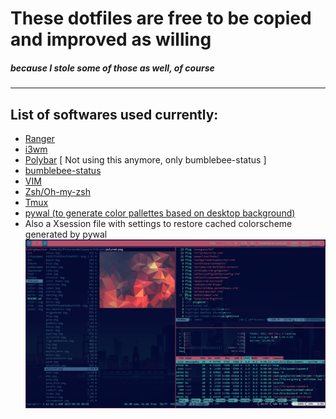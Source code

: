 # These dotfiles are free to be copied and improved as willing
##### because I stole some of those as well, of course
---
## List of softwares used currently:
- [Ranger](https://github.com/ranger/ranger)
- [i3wm](i3wm.org)
- [Polybar](https://github.com/jaagr/polybar) [ Not using this anymore, only bumblebee-status ]
- [bumblebee-status](https://github.com/tobi-wan-kenobi/bumblebee-status)
- [VIM](https://github.com/vim/vim)
- [Zsh/Oh-my-zsh](https://github.com/robbyrussell/oh-my-zsh)
- [Tmux](https://github.com/tmux/tmux/wiki)
- [pywal (to generate color pallettes based on desktop background)](https://github.com/dylanaraps/pywal)
- Also a Xsession file with settings to restore cached colorscheme generated by pywal
![desktop_result](screenshot.png "This is fucking awesome")

